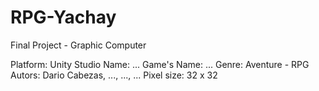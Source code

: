 # RPG-Yachay
Final Project - Graphic Computer

Platform: Unity 
Studio Name: ...
Game's Name: ...
Genre: Aventure - RPG
Autors: Dario Cabezas, ..., ..., ...
Pixel size: 32 x 32
